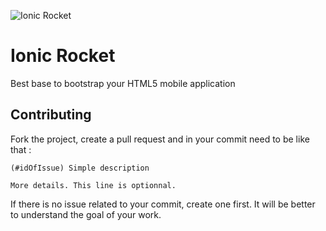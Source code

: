 ![Ionic Rocket](https://pbs.twimg.com/media/BkdKf_PCAAE8-wU.png:large "Ionic Rocket")

# Ionic Rocket

Best base to bootstrap your HTML5 mobile application


## Contributing

Fork the project, create a pull request and in your commit need to be like that :

```
(#idOfIssue) Simple description

More details. This line is optionnal.

```

If there is no issue related to your commit, create one first. It will be better to understand the goal of your work.
